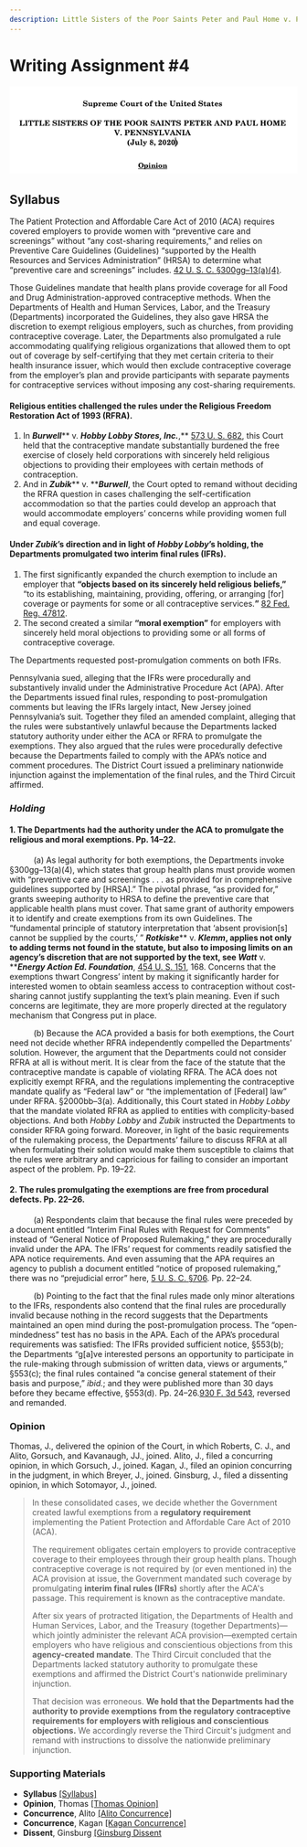 ```yaml
---
description: Little Sisters of the Poor Saints Peter and Paul Home v. Pennsylvania
---
```


# Writing Assignment #4

![](<../../.gitbook/assets/Screen Shot 2021-11-22 at 2.56.55 PM.png>)

## Syllabus

The Patient Protection and Affordable Care Act of 2010 (ACA) requires covered employers to provide women with “preventive care and screenings” without “any cost-sharing requirements,” and relies on Preventive Care Guidelines (Guidelines) “supported by the Health Resources and Services Administration” (HRSA) to determine what “preventive care and screenings” includes.  [42 U. S. C. §300gg–13(a)(4)](https://www.law.cornell.edu/uscode/text/42/300gg-13#a\_4).&#x20;

Those Guidelines mandate that health plans provide coverage for all Food and Drug Administration-approved contraceptive methods. When the Departments of Health and Human Services, Labor, and the Treasury (Departments) incorporated the Guidelines, they also gave HRSA the discretion to exempt religious employers, such as churches, from providing contraceptive coverage. Later, the Departments also promulgated a rule accommodating qualifying religious organizations that allowed them to opt out of coverage by self-certifying that they met certain criteria to their health insurance issuer, which would then exclude contraceptive coverage from the employer’s plan and provide participants with separate payments for contraceptive services without imposing any cost-sharing requirements.

#### Religious entities challenged the rules under the Religious Freedom Restoration Act of 1993 (RFRA).

1. In _**Burwell**_** v. **_**Hobby Lobby Stores, Inc.**_**,** [573 U. S. 682](https://www.law.cornell.edu/supremecourt/text/573/682), this Court held that the contraceptive mandate substantially burdened the free exercise of closely held corporations with sincerely held religious objections to providing their employees with certain methods of contraception.
2. And in _**Zubik**_** v. **_**Burwell**_, the Court opted to remand without deciding the RFRA question in cases challenging the self-certification accommodation so that the parties could develop an approach that would accommodate employers’ concerns while providing women full and equal coverage.

#### Under _Zubik_’s direction and in light of _Hobby Lobby_’s holding, the Departments promulgated two interim final rules (IFRs).&#x20;

1. The first significantly expanded the church exemption to include an employer that **“objects based on its sincerely held religious beliefs,”** “to its establishing, maintaining, providing, offering, or arranging \[for] coverage or payments for some or all contraceptive services.**”**  [82 Fed. Reg. 47812](https://www.law.cornell.edu/rio/citation/82\_FR\_47812).&#x20;
2. The second created a similar **“moral exemption”** for employers with sincerely held moral objections to providing some or all forms of contraceptive coverage.&#x20;

The Departments requested post-promulgation comments on both IFRs.

Pennsylvania sued, alleging that the IFRs were procedurally and substantively invalid under the Administrative Procedure Act (APA). After the Departments issued final rules, responding to post-promulgation comments but leaving the IFRs largely intact, New Jersey joined Pennsylvania’s suit. Together they filed an amended complaint, alleging that the rules were substantively unlawful because the Departments lacked statutory authority under either the ACA or RFRA to promulgate the exemptions. They also argued that the rules were procedurally defective because the Departments failed to comply with the APA’s notice and comment procedures. The District Court issued a preliminary nationwide injunction against the implementation of the final rules, and the Third Circuit affirmed.&#x20;

### _Holding_

#### 1. The Departments had the authority under the ACA to promulgate the religious and moral exemptions. Pp. 14–22.

   (a) As legal authority for both exemptions, the Departments invoke §300gg–13(a)(4), which states that group health plans must provide women with “preventive care and screenings . . . as provided for in comprehensive guidelines supported by \[HRSA].” The pivotal phrase, “as provided for,” grants sweeping authority to HRSA to define the preventive care that applicable health plans must cover. That same grant of authority empowers it to identify and create exemptions from its own Guidelines. The “fundamental principle of statutory interpretation that ‘absent provision\[s] cannot be supplied by the courts,’ ” _**Rotkiske**_** v. **_**Klemm**_, applies not only to adding terms not found in the statute, but also to imposing limits on an agency’s discretion that are not supported by the text, see _**Watt**_** v. **_**Energy Action Ed. Foundation**_, [454 U. S. 151](https://www.law.cornell.edu/supremecourt/text/454/151), 168. Concerns that the exemptions thwart Congress’ intent by making it significantly harder for interested women to obtain seamless access to contraception without cost-sharing cannot justify supplanting the text’s plain meaning. Even if such concerns are legitimate, they are more properly directed at the regulatory mechanism that Congress put in place.

   (b) Because the ACA provided a basis for both exemptions, the Court need not decide whether RFRA independently compelled the Departments’ solution. However, the argument that the Departments could not consider RFRA at all is without merit. It is clear from the face of the statute that the contraceptive mandate is capable of violating RFRA. The ACA does not explicitly exempt RFRA, and the regulations implementing the contraceptive mandate qualify as “Federal law” or “the implementation of \[Federal] law” under RFRA. §2000bb–3(a). Additionally, this Court stated in _Hobby_ _Lobby_ that the mandate violated RFRA as applied to entities with complicity-based objections. And both _Hobby_ _Lobby_ and _Zubik_ instructed the Departments to consider RFRA going forward. Moreover, in light of the basic requirements of the rulemaking process, the Departments’ failure to discuss RFRA at all when formulating their solution would make them susceptible to claims that the rules were arbitrary and capricious for failing to consider an important aspect of the problem. Pp. 19–22.

#### **2. The rules promulgating the exemptions are free from procedural defects. Pp. 22–26.**

   (a) Respondents claim that because the final rules were preceded by a document entitled “Interim Final Rules with Request for Comments” instead of “General Notice of Proposed Rulemaking,” they are procedurally invalid under the APA. The IFRs’ request for comments readily satisfied the APA notice requirements. And even assuming that the APA requires an agency to publish a document entitled “notice of proposed rulemaking,” there was no “prejudicial error” here, [5 U. S. C. §706](https://www.law.cornell.edu/uscode/text/5/706). Pp. 22–24.

   (b) Pointing to the fact that the final rules made only minor alterations to the IFRs, respondents also contend that the final rules are procedurally invalid because nothing in the record suggests that the Departments maintained an open mind during the post-promulgation process. The “open-mindedness” test has no basis in the APA. Each of the APA’s procedural requirements was satisfied: The IFRs provided sufficient notice, §553(b); the Departments “g\[a]ve interested persons an opportunity to participate in the rule-making through submission of written data, views or arguments,” §553(c); the final rules contained “a concise general statement of their basis and purpose,” _ibid._; and they were published more than 30 days before they became effective, §553(d). Pp. 24–26.[930 F. 3d 543](https://www.law.cornell.edu/rio/citation/930\_F.3d\_543), reversed and remanded.

### Opinion

Thomas, J., delivered the opinion of the Court, in which Roberts, C. J., and Alito, Gorsuch, and Kavanaugh, JJ., joined. Alito, J., filed a concurring opinion, in which Gorsuch, J., joined.  Kagan, J., filed an opinion concurring in the judgment, in which Breyer, J., joined. Ginsburg, J., filed a dissenting opinion, in which Sotomayor, J., joined.

> In these consolidated cases, we decide whether the Government created lawful exemptions from a **regulatory requirement** implementing the Patient Protection and Affordable Care Act of 2010 (ACA).
>
>
>
> The requirement obligates certain employers to provide contraceptive coverage to their employees through their group health plans. Though contraceptive coverage is not required by (or even mentioned in) the ACA provision at issue, the Government mandated such coverage by promulgating **interim final rules (IFRs)** shortly after the ACA's passage. This requirement is known as the contraceptive mandate.
>
>
>
> After six years of protracted litigation, the Departments of Health and Human Services, Labor, and the Treasury (together Departments)—which jointly administer the relevant ACA provision—exempted certain employers who have religious and conscientious objections from this **agency-created mandate**. The Third Circuit concluded that the Departments lacked statutory authority to promulgate these exemptions and affirmed the District Court's nationwide preliminary injunction.&#x20;
>
>
>
> That decision was erroneous. **We hold that the Departments had the authority to provide exemptions from the regulatory contraceptive requirements for employers with religious and conscientious objections.** We accordingly reverse the Third Circuit's judgment and remand with instructions to dissolve the nationwide preliminary injunction.

### Supporting Materials

* **Syllabus** [\[Syllabus\]](https://www.law.cornell.edu/supremecourt/text/19-431#writing-19-431\_SYLLABUS)
* **Opinion**, Thomas [\[Thomas Opinion\]](https://www.law.cornell.edu/supremecourt/text/19-431#writing-19-431\_OPINION\_3)
* **Concurrence**, Alito [\[Alito Concurrence\]](https://www.law.cornell.edu/supremecourt/text/19-431#writing-19-431\_CONCUR\_4)
* **Concurrence**, Kagan [\[Kagan Concurrence\]](https://www.law.cornell.edu/supremecourt/text/19-431#writing-19-431\_CONCUR\_5)
* **Dissent**, Ginsburg [\[Ginsburg Dissent](https://www.law.cornell.edu/supremecourt/text/19-431#writing-19-431\_DISSENT\_6)
